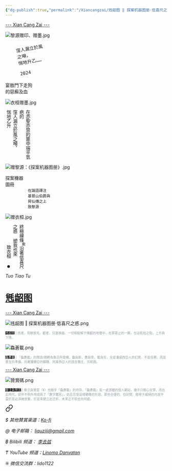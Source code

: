 ```yaml
---
{"dg-publish":true,"permalink":"/Xiancangzai/毤龆图 ‖ 探案机器图册·低喜尺之惑/","tags":["黎源","衣桓","李去兹","书法","绘画","毤龆图"],"created":"2024-10-16T21:36:25.436+08:00"}
---
```



<div class="splitline"><a href="https://www.xiancangzai.com/">--- Xian Cang Zai ---</a></div>

![黎源赠印、赠墨.jpg](/img/user/%E9%99%84%E4%BB%B6/%E9%99%84%E4%BB%B62024/%E9%BB%8E%E6%BA%90%E8%B5%A0%E5%8D%B0%E3%80%81%E8%B5%A0%E5%A2%A8.jpg)

<div class="spacer"></div>

<pre style=transform:rotate(-10deg);width:200px;padding-left:40px;>
窪人漏立於風
之噸，
惴地升乙……

2024

</pre>

<pre style="font-size:1em;">
宴敖門下走狗
的惡癬及血
</pre>

<div class="spacer"></div>

![衣桓赠墨.jpg](/img/user/%E9%99%84%E4%BB%B6/%E9%99%84%E4%BB%B62024/%E8%A1%A3%E6%A1%93%E8%B5%A0%E5%A2%A8.jpg)

<div class="spacer"></div>

<pre style=writing-mode:vertical-rl;text-orientation:upright;>
在亦聖亦禁的篦中端平氫
疤的
窪人漏立於風之噸，
惴地乙升
</pre>

<div class="spacer"></div>

![赠黎源：《探案机器图册》.jpg](/img/user/%E9%99%84%E4%BB%B6/%E9%99%84%E4%BB%B62024/%E8%B5%A0%E9%BB%8E%E6%BA%90%EF%BC%9A%E3%80%8A%E6%8E%A2%E6%A1%88%E6%9C%BA%E5%99%A8%E5%9B%BE%E5%86%8C%E3%80%8B.jpg)

<div class="spacer"></div>

<pre style="font-size:1em;">
探案機器
圖冊
<sup>&nbsp;&nbsp;&nbsp;&nbsp;&nbsp;&nbsp;&nbsp;&nbsp;&nbsp;&nbsp;在論語譯注
&nbsp;&nbsp;&nbsp;&nbsp;&nbsp;&nbsp;&nbsp;&nbsp;&nbsp;&nbsp;基督山伯爵與
&nbsp;&nbsp;&nbsp;&nbsp;&nbsp;&nbsp;&nbsp;&nbsp;&nbsp;&nbsp;昇仙傳之上
&nbsp;&nbsp;&nbsp;&nbsp;&nbsp;&nbsp;&nbsp;&nbsp;&nbsp;&nbsp;致黎源</sup>
</pre>

<div class="spacer"></div>

![赠衣桓.jpg](/img/user/%E9%99%84%E4%BB%B6/%E9%99%84%E4%BB%B62024/%E8%B5%A0%E8%A1%A3%E6%A1%93.jpg)

<div class="spacer"></div>

<pre style=writing-mode:vertical-rl;text-orientation:upright;>
終極線條<sup>索</sup>沿著低喜尺
之惑 塑我也來
    致衣桓 ●
</pre>

<div class="spacer"></div>

<div class="header-container"><div class="triangle"></div>
    <div class="collect-media" style="background-image: url('https://www.xiancangzai.com/img/user/%E9%99%84%E4%BB%B6/%E9%99%84%E4%BB%B62024/%E6%AF%A4%E9%BE%86%E5%9B%BE%20%E2%80%96%20%E6%8E%A2%E6%A1%88%E6%9C%BA%E5%99%A8%E5%9B%BE%E5%86%8C%C2%B7%E4%BD%8E%E5%96%9C%E5%B0%BA%E4%B9%8B%E6%83%91.png');">
        <div class="collect-text">
            <cite>Tuo Tiao Tu</cite>
            <h1><a href="https://www.xiancangzai.com/Xiancangzai/%E6%AF%A4%E9%BE%86%E5%9B%BE/">毤龆图</a></h1>
        </div>
    </div>
</div>

<div class="splitline"><a href="https://www.xiancangzai.com/">--- Xian Cang Zai ---</a></div>

![毤龆图 ‖ 探案机器图册·低喜尺之惑.png](/img/user/%E9%99%84%E4%BB%B6/%E9%99%84%E4%BB%B62024/%E6%AF%A4%E9%BE%86%E5%9B%BE%20%E2%80%96%20%E6%8E%A2%E6%A1%88%E6%9C%BA%E5%99%A8%E5%9B%BE%E5%86%8C%C2%B7%E4%BD%8E%E5%96%9C%E5%B0%BA%E4%B9%8B%E6%83%91.png)

<p style="font-size:0.7em; color:#999ea2"><ins style="font-size:1em;background: black;color:white">毤龆图</ins> | 毤者，鳥獸脱毛。齠者，兒童换齒。一切相鬆解于佛齠的地層中，在那眾止的一顆，在這乾枯之點，上升與下降。</p>

![鱻蒼載.png](/img/user/%E9%99%84%E4%BB%B6/%E9%99%84%E4%BB%B62024/%E9%B1%BB%E8%92%BC%E8%BC%89.png)

<p style="font-size:0.7em; color:#999ea2"><ins style="font-size:1em;background: black;color:white">鱻蒼載</ins> | 「鱻蒼載」的隱語/鴘轉為魯迅所發機，鱻與新，蒼與青，載與年，全是潘諾西亞人的幻覺，不是任務，而是悬亙的準備，向著彌賽亞的腳踵、阿美西亞人的語言僭主、共和囻。</p>

<div class="splitline"><a href="https://www.xiancangzai.com/">--- Xian Cang Zai ---</a></div>

![贊賞碼.png](/img/user/%E9%99%84%E4%BB%B6/%E9%99%84%E4%BB%B62024/%E8%B4%8A%E8%B3%9E%E7%A2%BC.png)

<p style="font-size:0.7em; color:#999ea2"><ins style="font-size:1em;background: black;color:white">眷注與贊賞</ins> | 眷注與贊賞（¥）也關乎「鱻蒼載」的持存，「鱻蒼載」是一處游離的個人網站，幾乎只關心文學，而在此時代，卻并不例外地成爲了「數字難民」，姑且忍受這樣驕稚的形容。那些自便的、但封閉、敞視于威柄的内容平臺於是必須被放棄，於是來建立此迂折，未來正不知去向何處。</p>


<div class="transclusion internal-embed is-loaded"><a class="markdown-embed-link" href="/xiancangzai/link-tree/" aria-label="Open link"><svg xmlns="http://www.w3.org/2000/svg" width="24" height="24" viewBox="0 0 24 24" fill="none" stroke="currentColor" stroke-width="2" stroke-linecap="round" stroke-linejoin="round" class="svg-icon lucide-link"><path d="M10 13a5 5 0 0 0 7.54.54l3-3a5 5 0 0 0-7.07-7.07l-1.72 1.71"></path><path d="M14 11a5 5 0 0 0-7.54-.54l-3 3a5 5 0 0 0 7.07 7.07l1.71-1.71"></path></svg></a><div class="markdown-embed">





<cite>$ 其他贊賞渠道：[Ko-fi](https://ko-fi.com/xiancangzai)</cite>

<cite>@ 电子邮箱： liquziii@gmail.com </cite>

<cite>฿ Bilibili 频道： [李去兹](https://space.bilibili.com/1676863200)</cite>

<cite>₸ YouTube 频道：[Linomo Danvatan](http://www.youtube.com/@LinomoDanvatan) </cite>

<cite>⁜ 微信交流群：lido1122</cite>


</div></div>

